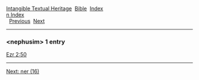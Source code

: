 [Intangible Textual Heritage](../../index)  [Bible](../index) 
[Index](index)   
[n Index](_n_)  
  [Previous](c07803)  [Next](c07805) 

------------------------------------------------------------------------

### &lt;nephusim&gt; 1 entry

[Ezr 2:50](../kjv/ezr002.htm#050)  

------------------------------------------------------------------------

[Next: ner (16)](c07805)
